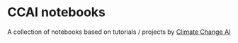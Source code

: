 # CCAI notebooks

A collection of notebooks based on tutorials / projects by [Climate Change AI](https://www.climatechange.ai/tutorials)
